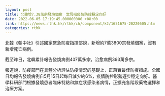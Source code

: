 ```yaml
---
layout: post
title: 北韓增7.38萬宗發燒個案　當局指疫情防控穩定向好
date: 2022-06-05 17:19:45.000000000 +08:00
link: https://news.rthk.hk/rthk/ch/component/k2/1651675-20220605.htm
categories: rthk
---
```


北韓《朝中社》引述國家緊急防疫指揮部說，新增約7萬3800宗發燒個案，沒有新增死亡病例。

截至昨日，北韓累計報告發燒病例407萬多宗，治愈病例393萬多宗。

報道說，防疫部門在具體分析評估防疫情況的基礎上，正落實最佳防疫措施。全國日均報告發燒病例自5月15日起每日減少約6%，疫情防控形勢逐步穩定向好。醫學科研部門根據發燒患者臨床特點和無症狀感染者病情，正擴充各階段藥物選擇和治療方案。
